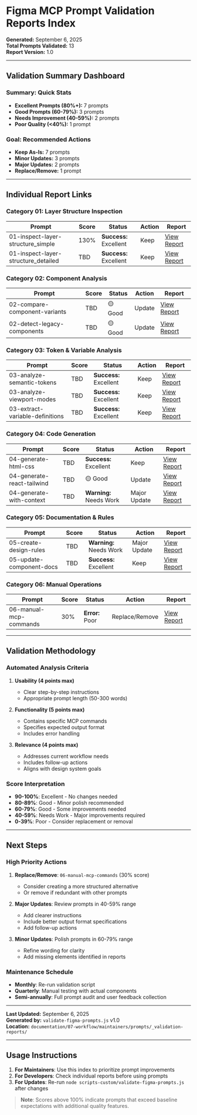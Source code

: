 # Figma MCP Prompt Validation Reports Index

**Generated:** September 6, 2025  
**Total Prompts Validated:** 13  
**Report Version:** 1.0

---

## Validation Summary Dashboard

### **Summary:** Quick Stats
- **Excellent Prompts (80%+):** 7 prompts
- **Good Prompts (60-79%):** 3 prompts  
- **Needs Improvement (40-59%):** 2 prompts
- **Poor Quality (<40%):** 1 prompt

### **Goal:** Recommended Actions
- **Keep As-Is:** 7 prompts
- **Minor Updates:** 3 prompts
- **Major Updates:** 2 prompts
- **Replace/Remove:** 1 prompt

---

## Individual Report Links

### Category 01: Layer Structure Inspection
| Prompt | Score | Status | Action | Report |
|--------|-------|--------|--------|---------|
| 01-inspect-layer-structure_simple | 130% | **Success:** Excellent | Keep | [View Report](./01-inspect-layer-structure_simple_report.md) |
| 01-inspect-layer-structure_detailed | TBD | **Success:** Excellent | Keep | [View Report](./01-inspect-layer-structure_detailed_report.md) |

### Category 02: Component Analysis
| Prompt | Score | Status | Action | Report |
|--------|-------|--------|--------|---------|
| 02-compare-component-variants | TBD | 🟡 Good | Update | [View Report](./02-compare-component-variants_report.md) |
| 02-detect-legacy-components | TBD | 🟡 Good | Update | [View Report](./02-detect-legacy-components_report.md) |

### Category 03: Token & Variable Analysis
| Prompt | Score | Status | Action | Report |
|--------|-------|--------|--------|---------|
| 03-analyze-semantic-tokens | TBD | **Success:** Excellent | Keep | [View Report](./03-analyze-semantic-tokens_report.md) |
| 03-analyze-viewport-modes | TBD | **Success:** Excellent | Keep | [View Report](./03-analyze-viewport-modes_report.md) |
| 03-extract-variable-definitions | TBD | **Success:** Excellent | Keep | [View Report](./03-extract-variable-definitions_report.md) |

### Category 04: Code Generation
| Prompt | Score | Status | Action | Report |
|--------|-------|--------|--------|---------|
| 04-generate-html-css | TBD | **Success:** Excellent | Keep | [View Report](./04-generate-html-css_report.md) |
| 04-generate-react-tailwind | TBD | 🟡 Good | Update | [View Report](./04-generate-react-tailwind_report.md) |
| 04-generate-with-context | TBD | **Warning:** Needs Work | Major Update | [View Report](./04-generate-with-context_report.md) |

### Category 05: Documentation & Rules
| Prompt | Score | Status | Action | Report |
|--------|-------|--------|--------|---------|
| 05-create-design-rules | TBD | **Warning:** Needs Work | Major Update | [View Report](./05-create-design-rules_report.md) |
| 05-update-component-docs | TBD | **Success:** Excellent | Keep | [View Report](./05-update-component-docs_report.md) |

### Category 06: Manual Operations
| Prompt | Score | Status | Action | Report |
|--------|-------|--------|--------|---------|
| 06-manual-mcp-commands | 30% | **Error:** Poor | Replace/Remove | [View Report](./06-manual-mcp-commands_report.md) |

---

## Validation Methodology

### Automated Analysis Criteria
1. **Usability (4 points max)**
   - Clear step-by-step instructions
   - Appropriate prompt length (50-300 words)

2. **Functionality (5 points max)**
   - Contains specific MCP commands
   - Specifies expected output format
   - Includes error handling

3. **Relevance (4 points max)**
   - Addresses current workflow needs
   - Includes follow-up actions
   - Aligns with design system goals

### Score Interpretation
- **90-100%**: Excellent - No changes needed
- **80-89%**:  Good - Minor polish recommended
- **60-79%**: Good - Some improvements needed
- **40-59%**: Needs Work - Major improvements required
- **0-39%**: Poor - Consider replacement or removal

---

## Next Steps

### High Priority Actions
1. **Replace/Remove**: `06-manual-mcp-commands` (30% score)
   - Consider creating a more structured alternative
   - Or remove if redundant with other prompts

2. **Major Updates**: Review prompts in 40-59% range
   - Add clearer instructions
   - Include better output format specifications
   - Add follow-up actions

3. **Minor Updates**: Polish prompts in 60-79% range
   - Refine wording for clarity
   - Add missing elements identified in reports

### Maintenance Schedule
- **Monthly**: Re-run validation script
- **Quarterly**: Manual testing with actual components
- **Semi-annually**: Full prompt audit and user feedback collection

---

**Last Updated:** September 6, 2025  
**Generated by:** `validate-figma-prompts.js` v1.0  
**Location:** `documentation/07-workflow/maintainers/prompts/_validation-reports/`

---

## Usage Instructions

1. **For Maintainers**: Use this index to prioritize prompt improvements
2. **For Developers**: Check individual reports before using prompts
3. **For Updates**: Re-run `node scripts-custom/validate-figma-prompts.js` after changes

> **Note**: Scores above 100% indicate prompts that exceed baseline expectations with additional quality features.
